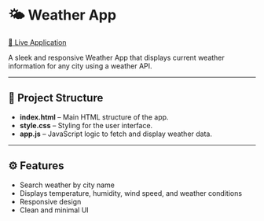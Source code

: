 # 🌤️ Weather App

[🔗 Live Application](beautiful-meerkat-3765b5.netlify.app)

A sleek and responsive Weather App that displays current weather information for any city using a weather API.

---

## 📁 Project Structure

- **index.html** – Main HTML structure of the app.
- **style.css** – Styling for the user interface.
- **app.js** – JavaScript logic to fetch and display weather data.

---

## ⚙️ Features

- Search weather by city name
- Displays temperature, humidity, wind speed, and weather conditions
- Responsive design
- Clean and minimal UI

